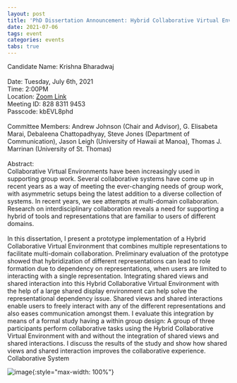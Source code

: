 ```yaml
---
layout: post
title: 'PhD Dissertation Announcement: Hybrid Collaborative Virtual Environments'
date: 2021-07-06
tags: event
categories: events
tabs: true
---
```


Candidate Name: Krishna Bharadwaj<br><br>
Date: Tuesday, July 6th, 2021<br>
Time: 2:00PM<br>
Location: <a href="https://uic.zoom.us/j/82883119453?pwd=SVMvMUhQZGFCZWtSUnFEZmFiSWl3Zz09">Zoom Link</a><br>
Meeting ID: 828 8311 9453<br>
Passcode: kbEVL8phd<br><br>
Committee Members: Andrew Johnson (Chair and Advisor), G. Elisabeta Marai, Debaleena Chattopadhyay, Steve Jones (Department of Communication), Jason Leigh (University of Hawaii at Manoa), Thomas J. Marrinan (University of St. Thomas)<br><br>
Abstract:<br>
Collaborative Virtual Environments have been increasingly used in supporting group work. Several collaborative systems have come up in recent years as a way of meeting the ever-changing needs of group work, with asymmetric setups being the latest addition to a diverse collection of systems. In recent years, we see attempts at multi-domain collaboration. Research on interdisciplinary collaboration reveals a need for supporting a hybrid of tools and representations that are familiar to users of different domains.<br><br>
In this dissertation, I present a prototype implementation of a Hybrid Collaborative Virtual Environment that combines multiple representations to facilitate multi-domain collaboration. Preliminary evaluation of the prototype showed that hybridization of different representations can lead to role formation due to dependency on representations, when users are limited to interacting with a single representation. Integrating shared views and shared interaction into this Hybrid Collaborative Virtual Environment with the help of a large shared display environment can help solve the representational dependency issue. Shared views and shared interactions enable users to freely interact with any of the different representations and also eases communication amongst them. I evaluate this integration by means of a formal study having a within group design: A group of three participants perform collaborative tasks using the Hybrid Collaborative Virtual Environment with and without the integration of shared views and shared interactions. I discuss the results of the study and show how shared views and shared interaction improves the collaborative experience.
Collaborative System

![image](https://www.evl.uic.edu/output/originals/hcve.jpg-srcw.jpg){:style="max-width: 100%"}

